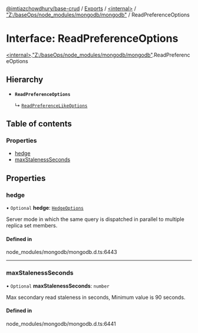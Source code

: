 [@imtiazchowdhury/base-crud](../README.md) / [Exports](../modules.md) / [\<internal\>](../modules/internal_.md) / ["Z:/baseOps/node\_modules/mongodb/mongodb"](../modules/internal_._Z__baseOps_node_modules_mongodb_mongodb_.md) / ReadPreferenceOptions

# Interface: ReadPreferenceOptions

[\<internal\>](../modules/internal_.md).["Z:/baseOps/node\_modules/mongodb/mongodb"](../modules/internal_._Z__baseOps_node_modules_mongodb_mongodb_.md).ReadPreferenceOptions

## Hierarchy

- **`ReadPreferenceOptions`**

  ↳ [`ReadPreferenceLikeOptions`](internal_._Z__baseOps_node_modules_mongodb_mongodb_.ReadPreferenceLikeOptions.md)

## Table of contents

### Properties

- [hedge](internal_._Z__baseOps_node_modules_mongodb_mongodb_.ReadPreferenceOptions.md#hedge)
- [maxStalenessSeconds](internal_._Z__baseOps_node_modules_mongodb_mongodb_.ReadPreferenceOptions.md#maxstalenessseconds)

## Properties

### hedge

• `Optional` **hedge**: [`HedgeOptions`](internal_._Z__baseOps_node_modules_mongodb_mongodb_.HedgeOptions.md)

Server mode in which the same query is dispatched in parallel to multiple replica set members.

#### Defined in

node_modules/mongodb/mongodb.d.ts:6443

___

### maxStalenessSeconds

• `Optional` **maxStalenessSeconds**: `number`

Max secondary read staleness in seconds, Minimum value is 90 seconds.

#### Defined in

node_modules/mongodb/mongodb.d.ts:6441
